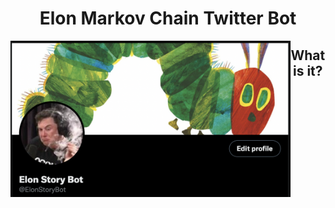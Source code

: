 <h1 align="center"> Elon Markov Chain Twitter Bot </h1> 
<img align="left" height=250 src="img/twitter.png"/>

<h2 align="center"> What is it? </h2>
